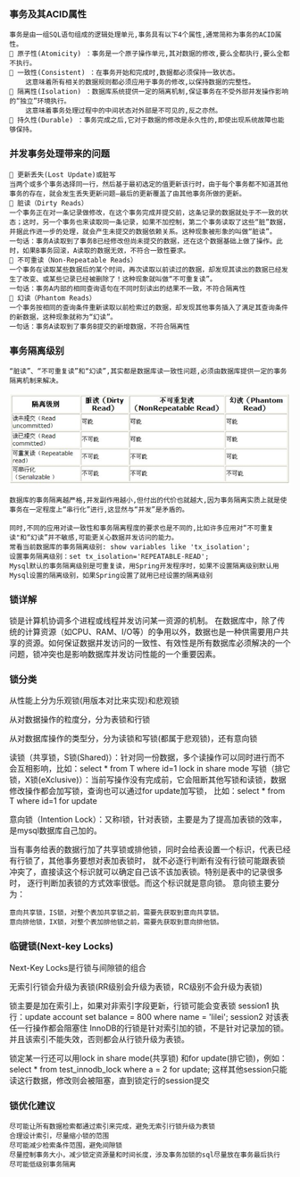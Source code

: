### 事务及其ACID属性

    事务是由一组SQL语句组成的逻辑处理单元,事务具有以下4个属性,通常简称为事务的ACID属性。
    🚀 原子性(Atomicity) ：事务是一个原子操作单元,其对数据的修改,要么全都执行,要么全都不执行。
    🚀 一致性(Consistent) ：在事务开始和完成时,数据都必须保持一致状态。
        这意味着所有相关的数据规则都必须应用于事务的修改,以保持数据的完整性。
    🚀 隔离性(Isolation) ：数据库系统提供一定的隔离机制,保证事务在不受外部并发操作影响的“独立”环境执行。
        这意味着事务处理过程中的中间状态对外部是不可见的,反之亦然。
    🚀 持久性(Durable) ：事务完成之后,它对于数据的修改是永久性的,即使出现系统故障也能够保持。


### 并发事务处理带来的问题

    🚀 更新丢失(Lost Update)或脏写
    当两个或多个事务选择同一行，然后基于最初选定的值更新该行时，由于每个事务都不知道其他事务的存在，就会发生丢失更新问题–最后的更新覆盖了由其他事务所做的更新。
    🚀 脏读（Dirty Reads）
    一个事务正在对一条记录做修改，在这个事务完成并提交前，这条记录的数据就处于不一致的状态；这时，另一个事务也来读取同一条记录，如果不加控制，第二个事务读取了这些“脏”数据，并据此作进一步的处理，就会产生未提交的数据依赖关系。这种现象被形象的叫做“脏读”。
    一句话：事务A读取到了事务B已经修改但尚未提交的数据，还在这个数据基础上做了操作。此时，如果B事务回滚，A读取的数据无效，不符合一致性要求。
    🚀 不可重读（Non-Repeatable Reads）
    一个事务在读取某些数据后的某个时间，再次读取以前读过的数据，却发现其读出的数据已经发生了改变、或某些记录已经被删除了！这种现象就叫做“不可重复读”。
    一句话：事务A内部的相同查询语句在不同时刻读出的结果不一致，不符合隔离性
    🚀 幻读（Phantom Reads）
    一个事务按相同的查询条件重新读取以前检索过的数据，却发现其他事务插入了满足其查询条件的新数据，这种现象就称为“幻读”。
    一句话：事务A读取到了事务B提交的新增数据，不符合隔离性



### 事务隔离级别

    “脏读”、“不可重复读”和“幻读”,其实都是数据库读一致性问题,必须由数据库提供一定的事务隔离机制来解决。


![图片](img/M4.png)


    数据库的事务隔离越严格,并发副作用越小,但付出的代价也就越大,因为事务隔离实质上就是使事务在一定程度上“串行化”进行,这显然与“并发”是矛盾的。

    同时,不同的应用对读一致性和事务隔离程度的要求也是不同的,比如许多应用对“不可重复读"和“幻读”并不敏感,可能更关心数据并发访问的能力。
    常看当前数据库的事务隔离级别: show variables like 'tx_isolation';
    设置事务隔离级别：set tx_isolation='REPEATABLE-READ';
    Mysql默认的事务隔离级别是可重复读，用Spring开发程序时，如果不设置隔离级别默认用Mysql设置的隔离级别，如果Spring设置了就用已经设置的隔离级别

### 锁详解
锁是计算机协调多个进程或线程并发访问某一资源的机制。
在数据库中，除了传统的计算资源（如CPU、RAM、I/O等）的争用以外，数据也是一种供需要用户共享的资源。如何保证数据并发访问的一致性、有效性是所有数据库必须解决的一个问题，锁冲突也是影响数据库并发访问性能的一个重要因素。


### 锁分类

从性能上分为乐观锁(用版本对比来实现)和悲观锁

从对数据操作的粒度分，分为表锁和行锁

从对数据库操作的类型分，分为读锁和写锁(都属于悲观锁)，还有意向锁

读锁（共享锁，S锁(Shared)）：针对同一份数据，多个读操作可以同时进行而不会互相影响，比如：select * from T where id=1 lock in share mode
写锁（排它锁，X锁(eXclusive)）：当前写操作没有完成前，它会阻断其他写锁和读锁，数据修改操作都会加写锁，查询也可以通过for update加写锁，
比如：select * from T where id=1 for update

意向锁（Intention Lock）：又称I锁，针对表锁，主要是为了提高加表锁的效率，是mysql数据库自己加的。

当有事务给表的数据行加了共享锁或排他锁，同时会给表设置一个标识，代表已经有行锁了，其他事务要想对表加表锁时，
就不必逐行判断有没有行锁可能跟表锁冲突了，直接读这个标识就可以确定自己该不该加表锁。特别是表中的记录很多时，
逐行判断加表锁的方式效率很低。而这个标识就是意向锁。
意向锁主要分为：

    意向共享锁，IS锁，对整个表加共享锁之前，需要先获取到意向共享锁。
    意向排他锁，IX锁，对整个表加排他锁之前，需要先获取到意向排他锁。


### 临键锁(Next-key Locks)

Next-Key Locks是行锁与间隙锁的组合

无索引行锁会升级为表锁(RR级别会升级为表锁，RC级别不会升级为表锁)

锁主要是加在索引上，如果对非索引字段更新，行锁可能会变表锁
session1 执行：update account set balance = 800 where name = 'lilei';
session2 对该表任一行操作都会阻塞住
InnoDB的行锁是针对索引加的锁，不是针对记录加的锁。并且该索引不能失效，否则都会从行锁升级为表锁。

锁定某一行还可以用lock in share mode(共享锁) 和for update(排它锁)，例如：select * from test_innodb_lock where a = 2 for update; 
这样其他session只能读这行数据，修改则会被阻塞，直到锁定行的session提交

### 锁优化建议

    尽可能让所有数据检索都通过索引来完成，避免无索引行锁升级为表锁
    合理设计索引，尽量缩小锁的范围
    尽可能减少检索条件范围，避免间隙锁
    尽量控制事务大小，减少锁定资源量和时间长度，涉及事务加锁的sql尽量放在事务最后执行
    尽可能低级别事务隔离









